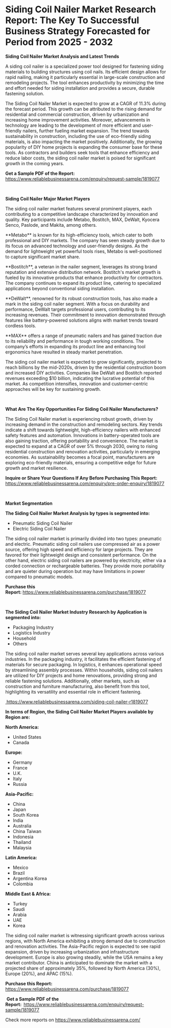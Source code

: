 <p><h1>Siding Coil Nailer Market Research Report: The Key To Successful Business Strategy Forecasted for Period from 2025 - 2032</h1></p><p><strong>Siding Coil Nailer Market Analysis and Latest Trends</strong></p>
<p><p>A siding coil nailer is a specialized power tool designed for fastening siding materials to building structures using coil nails. Its efficient design allows for rapid nailing, making it particularly essential in large-scale construction and remodeling projects. The tool enhances productivity by minimizing the time and effort needed for siding installation and provides a secure, durable fastening solution.</p><p>The Siding Coil Nailer Market is expected to grow at a CAGR of 11.3% during the forecast period. This growth can be attributed to the rising demand for residential and commercial construction, driven by urbanization and increasing home improvement activities. Moreover, advancements in technology are leading to the development of more efficient and user-friendly nailers, further fueling market expansion. The trend towards sustainability in construction, including the use of eco-friendly siding materials, is also impacting the market positively. Additionally, the growing popularity of DIY home projects is expanding the consumer base for these tools. As contractors and builders seek tools that enhance efficiency and reduce labor costs, the siding coil nailer market is poised for significant growth in the coming years.</p></p>
<p><strong>Get a Sample PDF of the Report:&nbsp;</strong> <a href="https://www.reliablebusinessarena.com/enquiry/request-sample/1819077?utm_campaign=2110&utm_medium=2&utm_source=Github&utm_content=ia&utm_term=18022025&utm_id=siding-coil-nailer">https://www.reliablebusinessarena.com/enquiry/request-sample/1819077</a></p>
<p>&nbsp;</p>
<p><strong>Siding Coil Nailer Major Market Players</strong></p>
<p><p>The siding coil nailer market features several prominent players, each contributing to a competitive landscape characterized by innovation and quality. Key participants include Metabo, Bostitch, MAX, DeWalt, Kyocera Senco, Paslode, and Makita, among others.</p><p>**Metabo** is known for its high-efficiency tools, which cater to both professional and DIY markets. The company has seen steady growth due to its focus on advanced technology and user-friendly designs. As the demand for lightweight yet powerful tools rises, Metabo is well-positioned to capture significant market share.</p><p>**Bostitch**, a veteran in the nailer segment, leverages its strong brand reputation and extensive distribution network. Bostitch's market growth is fueled by its innovative products that enhance productivity for contractors. The company continues to expand its product line, catering to specialized applications beyond conventional siding installation.</p><p>**DeWalt**, renowned for its robust construction tools, has also made a mark in the siding coil nailer segment. With a focus on durability and performance, DeWalt targets professional users, contributing to its increasing revenues. Their commitment to innovation demonstrated through features like battery-powered solutions aligns with market trends toward cordless tools.</p><p>**MAX** offers a range of pneumatic nailers and has gained traction due to its reliability and performance in tough working conditions. The company’s efforts in expanding its product line and enhancing tool ergonomics have resulted in steady market penetration.</p><p>The siding coil nailer market is expected to grow significantly, projected to reach billions by the mid-2020s, driven by the residential construction boom and increased DIY activities. Companies like DeWalt and Bostitch reported revenues exceeding $10 billion, indicating the lucrative potential of this market. As competition intensifies, innovation and customer-centric approaches will be key for sustaining growth.</p></p>
<p>&nbsp;</p>
<p><strong>What Are The Key Opportunities For Siding Coil Nailer Manufacturers?</strong></p>
<p><p>The Siding Coil Nailer market is experiencing robust growth, driven by increasing demand in the construction and remodeling sectors. Key trends indicate a shift towards lightweight, high-efficiency nailers with enhanced safety features and automation. Innovations in battery-operated tools are also gaining traction, offering portability and convenience. The market is expected to expand at a CAGR of over 5% through 2030, owing to rising residential construction and renovation activities, particularly in emerging economies. As sustainability becomes a focal point, manufacturers are exploring eco-friendly materials, ensuring a competitive edge for future growth and market resilience.</p></p>
<p><strong>Inquire or Share Your Questions If Any Before Purchasing This Report:</strong> <a href="https://www.reliablebusinessarena.com/enquiry/pre-order-enquiry/1819077?utm_campaign=2110&utm_medium=2&utm_source=Github&utm_content=ia&utm_term=18022025&utm_id=siding-coil-nailer">https://www.reliablebusinessarena.com/enquiry/pre-order-enquiry/1819077</a></p>
<p>&nbsp;</p>
<p><strong>Market Segmentation</strong></p>
<p><strong>The Siding Coil Nailer Market Analysis by types is segmented into:</strong></p>
<p><ul><li>Pneumatic Siding Coil Nailer</li><li>Electric Siding Coil Nailer</li></ul></p>
<p><p>The siding coil nailer market is primarily divided into two types: pneumatic and electric. Pneumatic siding coil nailers use compressed air as a power source, offering high speed and efficiency for large projects. They are favored for their lightweight design and consistent performance. On the other hand, electric siding coil nailers are powered by electricity, either via a corded connection or rechargeable batteries. They provide more portability and are quieter during operation but may have limitations in power compared to pneumatic models.</p></p>
<p><strong>Purchase this Report:&nbsp;</strong><a href="https://www.reliablebusinessarena.com/purchase/1819077?utm_campaign=2110&utm_medium=2&utm_source=Github&utm_content=ia&utm_term=18022025&utm_id=siding-coil-nailer">https://www.reliablebusinessarena.com/purchase/1819077</a></p>
<p>&nbsp;</p>
<p><strong>The Siding Coil Nailer Market Industry Research by Application is segmented into:</strong></p>
<p><ul><li>Packaging Industry</li><li>Logistics Industry</li><li>Household</li><li>Others</li></ul></p>
<p><p>The siding coil nailer market serves several key applications across various industries. In the packaging industry, it facilitates the efficient fastening of materials for secure packaging. In logistics, it enhances operational speed by streamlining assembly processes. Within households, siding coil nailers are utilized for DIY projects and home renovations, providing strong and reliable fastening solutions. Additionally, other markets, such as construction and furniture manufacturing, also benefit from this tool, highlighting its versatility and essential role in efficient fastening.</p></p>
<p><a href="https://www.reliablebusinessarena.com/siding-coil-nailer-r1819077?utm_campaign=2110&utm_medium=2&utm_source=Github&utm_content=ia&utm_term=18022025&utm_id=siding-coil-nailer">&nbsp;https://www.reliablebusinessarena.com/siding-coil-nailer-r1819077</a></p>
<p><strong>In terms of Region, the Siding Coil Nailer Market Players available by Region are:</strong></p>
<p>
    <p> <strong> North America: </strong>
        <ul>
            <li>United States</li>
            <li>Canada</li>
        </ul>
        </p> 
    <p> <strong> Europe: </strong>
        <ul>
            <li>Germany</li>
            <li>France</li>
            <li>U.K.</li>
            <li>Italy</li>
            <li>Russia</li>
        </ul>
        </p> 
    <p> <strong> Asia-Pacific: </strong>
        <ul>
            <li>China</li>
            <li>Japan</li>
            <li>South Korea</li>
            <li>India</li>
            <li>Australia</li>
            <li>China Taiwan</li>
            <li>Indonesia</li>
            <li>Thailand</li>
            <li>Malaysia</li>
        </ul>
        </p> 
    <p> <strong> Latin America: </strong>
        <ul>
            <li>Mexico</li>
            <li>Brazil</li>
            <li>Argentina Korea</li>
            <li>Colombia</li>
        </ul>
        </p> 
    <p> <strong> Middle East & Africa: </strong>
        <ul>
            <li>Turkey</li>
            <li>Saudi</li>
            <li>Arabia</li>
            <li>UAE</li>
            <li>Korea</li>
        </ul>
    </p>
    </p>
<p><p>The siding coil nailer market is witnessing significant growth across various regions, with North America exhibiting a strong demand due to construction and renovation activities. The Asia-Pacific region is expected to see rapid expansion, driven by increasing urbanization and infrastructure development. Europe is also growing steadily, while the USA remains a key market contributor. China is anticipated to dominate the market with a projected share of approximately 35%, followed by North America (30%), Europe (20%), and APAC (15%).</p></p>
<p><strong>Purchase this Report: </strong><a href="https://www.reliablebusinessarena.com/purchase/1819077?utm_campaign=2110&utm_medium=2&utm_source=Github&utm_content=ia&utm_term=18022025&utm_id=siding-coil-nailer">https://www.reliablebusinessarena.com/purchase/1819077</a></p>
<p>&nbsp;<strong>Get a Sample PDF of the Report:&nbsp;&nbsp;</strong><a href="https://www.reliablebusinessarena.com/enquiry/request-sample/1819077?utm_campaign=2110&utm_medium=2&utm_source=Github&utm_content=ia&utm_term=18022025&utm_id=siding-coil-nailer">https://www.reliablebusinessarena.com/enquiry/request-sample/1819077</a></p>
<p><strong></strong></p>
<p>Check more reports on <a href="https://www.reliablebusinessarena.com/?utm_campaign=2110&utm_medium=2&utm_source=Github&utm_content=ia&utm_term=18022025&utm_id=siding-coil-nailer">https://www.reliablebusinessarena.com/</a></p>